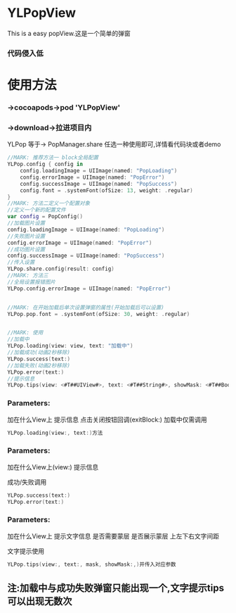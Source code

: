 # YLPopView
This is a easy popView.这是一个简单的弹窗
### 代码侵入低
# 使用方法
### ->cocoapods->pod 'YLPopView'
### ->download->拉进项目内
YLPop 等于-> PopManager.share
任选一种使用即可,详情看代码块或者demo

```swift
//MARK: 推荐方法一 block全局配置
YLPop.config { config in
    config.loadingImage = UIImage(named: "PopLoading")
    config.errorImage = UIImage(named: "PopError")
    config.successImage = UIImage(named: "PopSuccess")
    config.font = .systemFont(ofSize: 13, weight: .regular)
}
//MARK: 方法二定义一个配置对象
//定义一个新的配置文件
var config = PopConfig()
//加载图片设置
config.loadingImage = UIImage(named: "PopLoading")
//失败图片设置
config.errorImage = UIImage(named: "PopError")
//成功图片设置
config.successImage = UIImage(named: "PopSuccess")
//传入设置
YLPop.share.config(result: config)
//MARK: 方法三
//全局设置报错图片
YLPop.config.errorImage = UIImage(named: "PopError")


//MARK: 在开始加载后单次设置弹窗的属性(开始加载后可以设置)
YLPop.pop.font = .systemFont(ofSize: 30, weight: .regular)


//MARK: 使用
//加载中
YLPop.loading(view: view, text: "加载中")
//加载成功(动画2秒移除)
YLPop.success(text:)
//加载失败(动画2秒移除)
YLPop.error(text:)
//提示信息
YLPop.tips(view: <#T##UIView#>, text: <#T##String#>, showMask: <#T##Bool#>)
```
### Parameters:
加在什么View上
提示信息
点击关闭按钮回调(exitBlock:)
加载中仅需调用
```swift
YLPop.loading(view:, text:)方法
```
### Parameters:
加在什么View上(view:)
提示信息

成功/失败调用
```swift
YLPop.success(text:)
YLPop.error(text:)
```

### Parameters:
加在什么View上
提示文字信息
是否需要蒙层
是否展示蒙层
上左下右文字间距

文字提示使用
```swift
YLPop.tips(view:, text:, mask, showMask:,)并传入对应参数
```

## 注:加载中与成功失败弹窗只能出现一个,文字提示tips可以出现无数次
